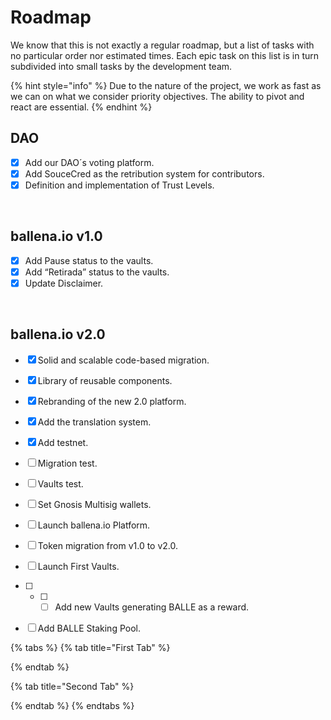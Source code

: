 # Roadmap

We know that this is not exactly a regular roadmap, but a list of tasks with no particular order nor estimated times. Each epic task on this list is in turn subdivided into small tasks by the development team.

{% hint style="info" %}
Due to the nature of the project, we work as fast as we can on what we consider priority objectives. The ability to pivot and react are essential.
{% endhint %}

## DAO

* [x] Add our DAO´s voting platform.
* [x] Add SouceCred as the retribution system for contributors.
* [x] Definition and implementation of Trust Levels.

‌

## ballena.io v1.0

* [x] Add Pause status to the vaults.
* [x] Add “Retirada” status to the vaults.
* [x] Update Disclaimer.

‌

## ballena.io v2.0

* [x] Solid and scalable code-based migration.
* [x] Library of reusable components.
* [x] Rebranding of the new 2.0 platform.
* [x] Add the translation system.
* [x] Add testnet.
* [ ] Migration test.
* [ ] Vaults test.
* [ ] Set Gnosis Multisig wallets.
* [ ] Launch ballena.io Platform.
* [ ] Token migration from v1.0 to v2.0.
* [ ] Launch First Vaults.
* [ ] * [ ] * [ ] Add new Vaults generating BALLE as a reward.
* [ ] Add BALLE Staking Pool.



{% tabs %}
{% tab title="First Tab" %}

{% endtab %}

{% tab title="Second Tab" %}

{% endtab %}
{% endtabs %}

